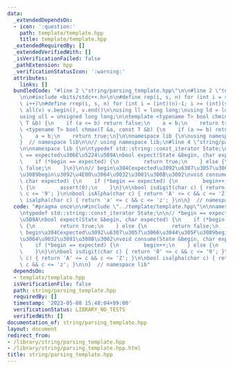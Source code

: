 ```yaml
---
data:
  _extendedDependsOn:
  - icon: ':question:'
    path: template/template.hpp
    title: template/template.hpp
  _extendedRequiredBy: []
  _extendedVerifiedWith: []
  _isVerificationFailed: false
  _pathExtension: hpp
  _verificationStatusIcon: ':warning:'
  attributes:
    links: []
  bundledCode: "#line 2 \"string/parsing_template.hpp\"\n\n#line 2 \"template/template.hpp\"\
    \n\n#include <bits/stdc++.h>\n\n#define rep(i, s, n) for (int i = s; i < (int)(n);\
    \ i++)\n#define rrep(i, s, n) for (int i = (int)(n)-1; i >= (int)(s); i--)\n#define\
    \ all(v) v.begin(), v.end()\n\nusing ll = long long;\nusing ld = long double;\n\
    using ull = unsigned long long;\n\ntemplate <typename T> bool chmin(T &a, const\
    \ T &b) {\n    if (a <= b) return false;\n    a = b;\n    return true;\n}\ntemplate\
    \ <typename T> bool chmax(T &a, const T &b) {\n    if (a >= b) return false;\n\
    \    a = b;\n    return true;\n}\n\nnamespace lib {\n\nusing namespace std;\n\n\
    }  // namespace lib\n\n// using namespace lib;\n#line 4 \"string/parsing_template.hpp\"\
    \n\nnamespace lib {\n\ntypedef std::string::const_iterator State;\n\n// *begin\
    \ == expected\u306E\u5224\u5B9A\nbool expect(State &begin, char expected) {\n\
    \    if (*begin == expected) {\n        return true;\n    } else {\n        return\
    \ false;\n    }\n}\n\n// begin\u304Cexpected\u3092\u6307\u3057\u3066\u3044\u305F\
    \u3089begin\u3092\u4E00\u3064\u9032\u3081\u308B\u3002\nvoid consume(State &begin,\
    \ char expected) {\n    if (*begin == expected) {\n        begin++;\n    } else\
    \ {\n        assert(0);\n    }\n}\n\nbool isdigit(char c) { return '0' <= c &&\
    \ c <= '9'; }\n\nbool isAlpha(char c) { return 'A' <= c && c <= 'Z'; }\n\nbool\
    \ isalpha(char c) { return 'a' <= c && c <= 'z'; }\n\n}  // namespace lib\n"
  code: "#pragma once\n\n#include \"../template/template.hpp\"\n\nnamespace lib {\n\
    \ntypedef std::string::const_iterator State;\n\n// *begin == expected\u306E\u5224\
    \u5B9A\nbool expect(State &begin, char expected) {\n    if (*begin == expected)\
    \ {\n        return true;\n    } else {\n        return false;\n    }\n}\n\n//\
    \ begin\u304Cexpected\u3092\u6307\u3057\u3066\u3044\u305F\u3089begin\u3092\u4E00\
    \u3064\u9032\u3081\u308B\u3002\nvoid consume(State &begin, char expected) {\n\
    \    if (*begin == expected) {\n        begin++;\n    } else {\n        assert(0);\n\
    \    }\n}\n\nbool isdigit(char c) { return '0' <= c && c <= '9'; }\n\nbool isAlpha(char\
    \ c) { return 'A' <= c && c <= 'Z'; }\n\nbool isalpha(char c) { return 'a' <=\
    \ c && c <= 'z'; }\n\n}  // namespace lib"
  dependsOn:
  - template/template.hpp
  isVerificationFile: false
  path: string/parsing_template.hpp
  requiredBy: []
  timestamp: '2023-05-08 15:48:04+09:00'
  verificationStatus: LIBRARY_NO_TESTS
  verifiedWith: []
documentation_of: string/parsing_template.hpp
layout: document
redirect_from:
- /library/string/parsing_template.hpp
- /library/string/parsing_template.hpp.html
title: string/parsing_template.hpp
---
```

